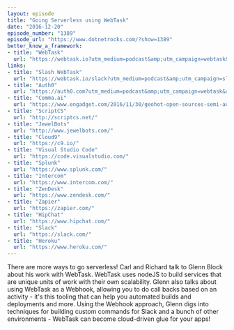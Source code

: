 ```yaml
---
layout: episode
title: "Going Serverless using WebTask"
date: "2016-12-20"
episode_number: "1389"
episode_url: "https://www.dotnetrocks.com/?show=1389"
better_know_a_framework:
- title: "WebTask"
  url: "https://webtask.io?utm_medium=podcast&amp;utm_campaign=webtask&amp;utm_source=dotnetrocks"
links:
- title: "Slash WebTask"
  url: "https://webtask.io/slack?utm_medium=podcast&amp;utm_campaign=slashwebtask&amp;utm_source=dotnetrocks"
- title: "Auth0"
  url: "https://auth0.com?utm_medium=podcast&amp;utm_campaign=webtask&amp;utm_source=dotnetrocks"
- title: "Comma.ai"
  url: "https://www.engadget.com/2016/11/30/geohot-open-sources-semi-autonomous-technology/"
- title: "ScriptCS"
  url: "http://scriptcs.net/"
- title: "JewelBots"
  url: "http://www.jewelbots.com/"
- title: "Cloud9"
  url: "https://c9.io/"
- title: "Visual Studio Code"
  url: "https://code.visualstudio.com/"
- title: "Splunk"
  url: "https://www.splunk.com/"
- title: "Intercom"
  url: "https://www.intercom.com/"
- title: "ZenDesk"
  url: "https://www.zendesk.com/"
- title: "Zapier"
  url: "https://zapier.com/"
- title: "HipChat"
  url: "https://www.hipchat.com/"
- title: "Slack"
  url: "https://slack.com/"
- title: "Heroku"
  url: "https://www.heroku.com/"
---
```


There are more ways to go serverless! Carl and Richard talk to Glenn Block about his work with WebTask. WebTask uses nodeJS to build services that are unique units of work with their own scalability. Glenn also talks about using WebTask as a Webhook, allowing you to do call backs based on an activity - it's this tooling that can help you automated builds and deployments and more. Using the Webhook approach, Glenn digs into techniques for building custom commands for Slack and a bunch of other environments - WebTask can become cloud-driven glue for your apps!
